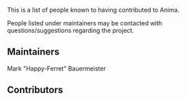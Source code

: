 This is a list of people known to having contributed to Anima. 

People listed under maintainers may be contacted with questions/suggestions regarding the project. 

## Maintainers

Mark "Happy-Ferret" Bauermeister

## Contributors
